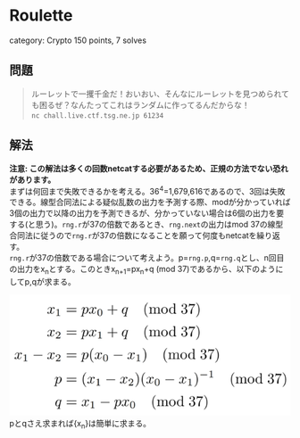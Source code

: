 # Roulette
category: Crypto
150 points, 7 solves

## 問題
> ルーレットで一攫千金だ！おいおい、そんなにルーレットを見つめられても困るぜ？なんたってこれはランダムに作ってるんだからな！  
> `nc chall.live.ctf.tsg.ne.jp 61234`

## 解法
**注意: この解法は多くの回数netcatする必要があるため、正規の方法でない恐れがあります。**  
まずは何回まで失敗できるかを考える。36<sup>4</sup>=1,679,616であるので、3回は失敗できる。線型合同法による疑似乱数の出力を予測する際、modが分かっていれば3個の出力で以降の出力を予測できるが、分かっていない場合は6個の出力を要する(と思う)。`rng.r`が37の倍数であるとき、`rng.next`の出力はmod 37の線型合同法に従うので`rng.r`が37の倍数になることを願って何度もnetcatを繰り返す。  
`rng.r`が37の倍数である場合について考えよう。p=`rng.p`,q=`rng.q`とし、n回目の出力をx<sub>n</sub>とする。このときx<sub>n+1</sub>=px<sub>n</sub>+q (mod 37)であるから、以下のようにしてp,qが求まる。
<div align="center"><img src="https://github.com/mathphilia/CTFs/blob/main/images/TSGLIVE8CTF/Roulette_1.png?raw=true"></div>
pとqさえ求まれば{x<sub>n</sub>}は簡単に求まる。
